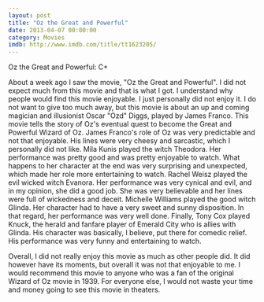 ```yaml
---
layout: post
title: "Oz the Great and Powerful"
date: 2013-04-07 00:00:00
category: Movies
imdb: http://www.imdb.com/title/tt1623205/
---
```


Oz the Great and Powerful: C+

About a week ago I saw the movie, "Oz the Great and Powerful". I did not expect much from this movie and that is what I got. I understand why  people would find this movie enjoyable. I just personally did not enjoy it. I do not want to give too much away, but this movie is about an up and coming magician and illusionist Oscar "Ozd" Diggs, played by James Franco. This movie tells the story of Oz's eventual quest to become the Great and Powerful Wizard of Oz. James Franco's role of Oz was very predictable and not that enjoyable. His lines were very cheesy and sarcastic, which I personally did not like. Mila Kunis played the witch Theodora. Her performance was pretty good and was pretty enjoyable to watch. What happens to her character at the end was very surprising and unexpected, which made her role more entertaining to watch. Rachel Weisz played the evil wicked witch Evanora. Her performance was very cynical and evil, and in my opinion, she did a good job. She was very believable and her lines were full of wickedness and deceit. Michelle Williams played the good witch Glinda. Her character had to have a very sweet and sunny disposition. In that regard, her performance was very well done. Finally, Tony Cox played Knuck, the herald and fanfare player of Emerald City who is allies with Glinda. His character was basically, I believe, put there for comedic relief. His performance was very funny and entertaining to watch.

Overall, I did not really enjoy this movie as much as other people did. It did however have its moments, but overall it was not that enjoyable to me. I would recommend this movie to anyone who was a fan of the original Wizard of Oz movie in 1939. For everyone else, I would not waste your time and money going to see this movie in theaters.
